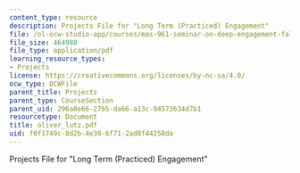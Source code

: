 ```yaml
---
content_type: resource
description: Projects File for "Long Term (Practiced) Engagement"
file: /ol-ocw-studio-app/courses/mas-961-seminar-on-deep-engagement-fall-2004/f0f1749c8d2b4e306f712ad8f44258da_oliver_lutz.pdf
file_size: 464988
file_type: application/pdf
learning_resource_types:
- Projects
license: https://creativecommons.org/licenses/by-nc-sa/4.0/
ocw_type: OCWFile
parent_title: Projects
parent_type: CourseSection
parent_uid: 296a8e66-2765-da66-a13c-94573634d7b1
resourcetype: Document
title: oliver_lutz.pdf
uid: f0f1749c-8d2b-4e30-6f71-2ad8f44258da
---
```

Projects File for "Long Term (Practiced) Engagement"
